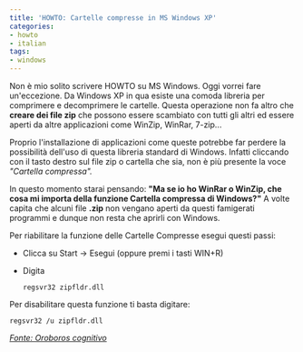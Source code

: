 ```yaml
---
title: 'HOWTO: Cartelle compresse in MS Windows XP'
categories:
- howto
- italian
tags:
- windows
---
```

Non è mio solito scrivere HOWTO su MS Windows. Oggi vorrei fare un'eccezione.
Da Windows XP in qua esiste una comoda libreria per comprimere e decomprimere
le cartelle. Questa operazione non fa altro che **creare dei file zip** che
possono essere scambiato con tutti gli altri ed essere aperti da altre
applicazioni come WinZip, WinRar, 7-zip...

Proprio l'installazione di applicazioni come queste potrebbe far perdere la
possibilità dell'uso di questa libreria standard di Windows. Infatti cliccando
con il tasto destro sul file zip o cartella che sia, non è più presente la
voce _"Cartella compressa"._

In questo momento starai pensando: **"Ma se io ho WinRar o WinZip, che cosa mi
importa della funzione Cartella compressa di Windows?"** A volte capita che
alcuni file **.zip** non vengano aperti da questi famigerati programmi e
dunque non resta che aprirli con Windows.

Per riabilitare la funzione delle Cartelle Compresse esegui questi passi:

  * Clicca su Start -> Esegui (oppure premi i tasti WIN+R)
  * Digita 
    
    ```
    regsvr32 zipfldr.dll
    ```

Per disabilitare questa funzione ti basta digitare:

```
regsvr32 /u zipfldr.dll
```

_[Fonte: Oroboros cognitivo](http://my.opera.com/vevola/blog/show.dml/476082)_


